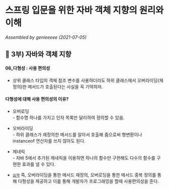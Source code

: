 # 스프링 입문을 위한 자바 객체 지향의 원리와 이해 
_Assembled by genieeeee (2021-07-05)_ 
</br> 

 
## 📍 3부) 자바와 객체 지향 

#### 06_다형성 : 사용 편의성 
- 상위 클래스 타입의 객체 참조 변수를 사용하더라도 하위 클래스에서 오버라이딩(재정의)한 메서드가 호출된다는 사실을 꼭 기억하자. 

#### 다형성에 대해 사용 편의성의 이유? 
  - 오버로딩  
    \- 함수명 하나를 가지고 인자 목록만 달리하여 정의할 수 있음.  

  - 오버라이딩  
    \- 하위 클래스가 재정의한 메서드를 알아서 호출해 줌으로써 형변환이나 instanceof 연산자를 쓰지 않아도 된다.  
    
  - 제네릭   
    \- 자바 5에서 추가된 제네릭을 이용하면 하나의 함수만 구현해도 다수의 함수를 구현한 효과를 낼 수 있다.  
    
  - [`요약`]() 즉, 오버라이딩을 통한 메서드 재정의, 오버로딩을 통한 메서드 중복 정의를 통해 다형성을 제공하고 이를 통해 개발자가 프로그래밍을 할때 사용편의성을 준다.
